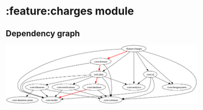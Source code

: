 # :feature:charges module
## Dependency graph
![Dependency graph](../../docs/images/graphs/dep_graph_feature_charges.svg)
